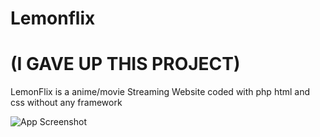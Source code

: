 # Lemonflix
# (I GAVE UP THIS PROJECT)
LemonFlix is a anime/movie Streaming Website coded with php html and css without any framework

![App Screenshot](https://online-hoster.000webhostapp.com/Images/../uploads/1677000298594416349446108075.png)
